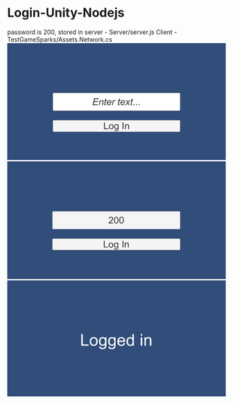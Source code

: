 # Login-Unity-Nodejs
password is 200, stored in server - Server/server.js
Client - TestGameSparks/Assets.Network.cs
![alt text](1.png)
![alt text](2.png)
![alt text](3.png)
